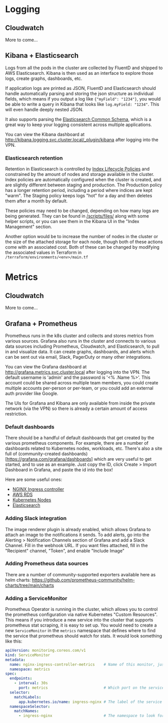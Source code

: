 # Logging

## Cloudwatch
More to come...

## Kibana + Elasticsearch
Logs from all the pods in the cluster are collected by FluentD and shipped to AWS Elasticsearch. Kibana is then used as an interface to explore those logs, create graphs, dashboards, etc.

If application logs are printed as JSON, FluentD and Elasticsearch should handle automatically parsing and storing the json structure as individual fields, which means if you output a log like `{"myField": "1234"}`, you would be able to write a query in Kibana that looks like `log.myField: "1234"`. This will even handle deeply nested JSON.

It also supports parsing the [Elasticsearch Common Schema](https://www.elastic.co/guide/en/ecs/current/index.html), which is a great way to keep your logging consistent across multiple applications.

You can view the Kibana dashboard at http://kibana.logging.svc.cluster.local/_plugin/kibana after logging into the VPN.


### Elasticsearch retention
Retention in Elasticsearch is controlled by [Index Lifecycle Policies](https://www.elastic.co/guide/en/elasticsearch/reference/current/index-lifecycle-management.html) and constrained by the amount of nodes and storage available in the cluster. Index policies are automatically configured when the cluster is created, and are slightly different between staging and production. The Production policy has a longer retention period, including a period where indices are kept "warm". The Staging policy keeps logs "hot" for a day and then deletes them after a month by default.

These policies may need to be changed, depending on how many logs are being generated. They can be found in [/scripts/files/](/scripts/files/) along with some helper scripts, or you can see them in the Kibana UI in the "Index Management" section.

Another option would be to increase the number of nodes in the cluster or the size of the attached storage for each node, though both of these actions come with an associated cost. Both of these can be changed by modifying the associated values in Terraform in `/terraform/environments/<env>/main.tf`

# Metrics

## Cloudwatch
More to come...

## Grafana + Prometheus
Prometheus runs in the k8s cluster and collects and stores metrics from various sources.
Grafana also runs in the cluster and connects to various data sources including Prometheus, Cloudwatch, and Elasticsearch, to pull in and visualize data.
It can create graphs, dashboards, and alerts which can be sent out via email, Slack, PagerDuty or many other integrations.

You can view the Grafana dashboard at http://grafana.metrics.svc.cluster.local after logging into the VPN.
The default username is 'admin' and the password is '<% .Name %>'. This account could be shared across multiple team members, you could create multiple accounts per-person or per-team, or you could add an external auth provider like Google.

The UIs for Grafana and Kibana are only available from inside the private network (via the VPN) so there is already a certain amount of access restriction.


### Default dashboards
There should be a handful of default dashboards that get created by the various prometheus components. For example, there are a number of dashboards related to Kubernetes nodes, workloads, etc.
There's also a site full of (community-created dashboards)[https://grafana.com/grafana/dashboards] which are very useful to get started, and to use as an example. Just copy the ID, click Create > Import Dashboard in Grafana, and paste the id into the box!

Here are some useful ones:
- [NGINX Ingress controller](https://grafana.com/grafana/dashboards/9614)
- [AWS RDS](https://grafana.com/grafana/dashboards/707)
- [Kubernetes Nodes](https://grafana.com/grafana/dashboards/1860)
- [Elasticsearch](https://grafana.com/grafana/dashboards/6483)


### Adding Slack integration
The image renderer plugin is already enabled, which allows Grafana to attach an image to the notifications it sends. To add alerts, go into the Alerting > Notification Channels section of Grafana and add a Slack Channel. Fill in the webhook URL. If you want files attached, fill in the "Recipient" channel, "Token", and enable "Include Image"

### Adding Prometheus data sources
There are a number of community-supported exporters available here as helm charts:
https://github.com/prometheus-community/helm-charts/tree/main/charts

### Adding a ServiceMonitor
Prometheus Operator is running in the cluster, which allows you to control the prometheus configuration via native Kubernetes "Custom Resources".
This means if you introduce a new service into the cluster that supports prometheus stat scraping, it is easy to set up. You would need to create a new `ServiceMonitor` in the `metrics` namespace that defines where to find the service that prometheus should watch for stats. It would look something like this:
```yaml
apiVersion: monitoring.coreos.com/v1
kind: ServiceMonitor
metadata:
  name: nginx-ingress-controller-metrics    # Name of this monitor, just has to be unique
  namespace: metrics
spec:
  endpoints:
    - interval: 30s
      port: metrics                         # Which port on the service should be hit. A path can also be added
  selector:
    matchLabels:
      app.kubernetes.io/name: ingress-nginx # The label of the service to monitor
  namespaceSelector:
    matchNames:
      - ingress-nginx                       # The namespace to look for a service in
```
